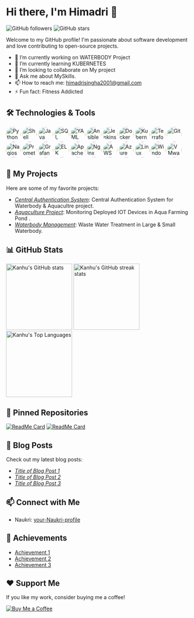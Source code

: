 # Hi there, I'm Himadri 👋

![GitHub followers](https://img.shields.io/github/followers/HimadriSingha?style=social)
![GitHub stars](https://img.shields.io/github/stars/HimadriSingha?style=social)

Welcome to my GitHub profile! I'm passionate about software development and love contributing to open-source projects.

- 🔭 I’m currently working on WATERBODY Project
- 🌱 I’m currently learning KUBERNETES
- 👯 I’m looking to collaborate on My project
- 💬 Ask me about MySkills.
- 📫 How to reach me: himadrisingha2001@gmail.com
- ⚡ Fun fact: Fitness Addicted

## 🛠️ Technologies & Tools

<p align="left">
  <img src="https://img.shields.io/badge/-Python-333?style=for-the-badge&logo=python&logoColor=3776AB&labelColor=000&color=000" alt="Python" style="border-radius: 50%;" height="40"/>
  <img src="https://img.shields.io/badge/-Shell_Scripting-333?style=for-the-badge&logo=gnu-bash&logoColor=4EAA25&labelColor=000&color=000" alt="Shell Scripting" style="border-radius: 50%;" height="40"/>
  <img src="https://img.shields.io/badge/-Java-333?style=for-the-badge&logo=java&logoColor=007396&labelColor=000&color=000" alt="Java" style="border-radius: 50%;" height="40"/>
  <img src="https://img.shields.io/badge/-SQL-333?style=for-the-badge&logo=postgresql&logoColor=4169E1&labelColor=000&color=000" alt="SQL" style="border-radius: 50%;" height="40"/>
  <img src="https://img.shields.io/badge/-YAML-333?style=for-the-badge&logo=yaml&logoColor=FFFF00&labelColor=000&color=000" alt="YAML" style="border-radius: 50%;" height="40"/>

  <img src="https://img.shields.io/badge/-Ansible-333?style=for-the-badge&logo=ansible&logoColor=EE0000&labelColor=000&color=000" alt="Ansible" style="border-radius: 50%;" height="40"/>
  <img src="https://img.shields.io/badge/-Jenkins-333?style=for-the-badge&logo=jenkins&logoColor=D24939&labelColor=000&color=000" alt="Jenkins" style="border-radius: 50%;" height="40"/>
  <img src="https://img.shields.io/badge/-Docker-333?style=for-the-badge&logo=docker&logoColor=2496ED&labelColor=000&color=000" alt="Docker" style="border-radius: 50%;" height="40"/>
  <img src="https://img.shields.io/badge/-Kubernetes-333?style=for-the-badge&logo=kubernetes&logoColor=326CE5&labelColor=000&color=000" alt="Kubernetes" style="border-radius: 50%;" height="40"/>
  <img src="https://img.shields.io/badge/-Terraform-333?style=for-the-badge&logo=terraform&logoColor=623CE4&labelColor=000&color=000" alt="Terraform" style="border-radius: 50%;" height="40"/>
  <img src="https://img.shields.io/badge/-Git-333?style=for-the-badge&logo=git&logoColor=F05032&labelColor=000&color=000" alt="Git" style="border-radius: 50%;" height="40"/>
  <img src="https://img.shields.io/badge/-Nagios-333?style=for-the-badge&logo=nagios&logoColor=00C957&labelColor=000&color=000" alt="Nagios" style="border-radius: 50%;" height="40"/>
  <img src="https://img.shields.io/badge/-Prometheus-333?style=for-the-badge&logo=prometheus&logoColor=E6522C&labelColor=000&color=000" alt="Prometheus" style="border-radius: 50%;" height="40"/>
  <img src="https://img.shields.io/badge/-Grafana-333?style=for-the-badge&logo=grafana&logoColor=F46800&labelColor=000&color=000" alt="Grafana" style="border-radius: 50%;" height="40"/>
  <img src="https://img.shields.io/badge/-ELK_Stack-333?style=for-the-badge&logo=elastic&logoColor=005571&labelColor=000&color=000" alt="ELK Stack" style="border-radius: 50%;" height="40"/>
  <img src="https://img.shields.io/badge/-Apache_HTTP_Server-333?style=for-the-badge&logo=apache&logoColor=D22128&labelColor=000&color=000" alt="Apache HTTP Server" style="border-radius: 50%;" height="40"/>
  <img src="https://img.shields.io/badge/-Nginx-333?style=for-the-badge&logo=nginx&logoColor=009639&labelColor=000&color=000" alt="Nginx" style="border-radius: 50%;" height="40"/>

  <img src="https://img.shields.io/badge/-AWS-333?style=for-the-badge&logo=amazon-aws&logoColor=FF9900&labelColor=000&color=000" alt="AWS" style="border-radius: 50%;" height="40"/>
  <img src="https://img.shields.io/badge/-Azure-333?style=for-the-badge&logo=microsoft-azure&logoColor=0078D4&labelColor=000&color=000" alt="Azure" style="border-radius: 50%;" height="40"/>
  <img src="https://img.shields.io/badge/-Linux-333?style=for-the-badge&logo=linux&logoColor=FCC624&labelColor=000&color=000" alt="Linux" style="border-radius: 50%;" height="40"/>
  <img src="https://img.shields.io/badge/-Windows_Server-333?style=for-the-badge&logo=windows&logoColor=0078D6&labelColor=000&color=000" alt="Windows Server" style="border-radius: 50%;" height="40"/>
  <img src="https://img.shields.io/badge/-VMware-333?style=for-the-badge&logo=vmware&logoColor=607078&labelColor=000&color=000" alt="VMware" style="border-radius: 50%;" height="40"/>
</p>

## 🚀 My Projects

Here are some of my favorite projects:

- [*Central Authentication System*](https://login.bc-pl.com): Central Authentication System for Waterbody & Aquacultre project.
- [*Aquaculture Project*](https://aqua.bc-pl.com): Monitoring Deployed IOT Devices in Aqua Farming Pond .
- [*Waterbody Management*](https://water.bc-pl.com): Waste Water Treatment in Large & Small Waterbody.

## 📊 GitHub Stats

<p align="left">
  <img src="https://github-readme-stats.vercel.app/api?username=7735Kanhu&show_icons=true&theme=radical" alt="Kanhu's GitHub stats" height="180em"/>
  <img src="https://github-readme-streak-stats.herokuapp.com/?user=7735Kanhu&theme=radical" alt="Kanhu's GitHub streak stats" height="180em"/>
  <img src="https://github-readme-stats.vercel.app/api/top-langs/?username=7735Kanhu&layout=compact&theme=radical" alt="Kanhu's Top Languages" height="180em"/>
</p>

## 🌟 Pinned Repositories

[![ReadMe Card](https://github-readme-stats.vercel.app/api/pin/?username=7735Kanhu&repo=project1&theme=radical)](https://github.com/7735Kanhu/project1)
[![ReadMe Card](https://github-readme-stats.vercel.app/api/pin/?username=7735Kanhu&repo=project2&theme=radical)](https://github.com/7735Kanhu/project2)

## 📝 Blog Posts

Check out my latest blog posts:

- [*Title of Blog Post 1*](https://link-to-blog1.com)
- [*Title of Blog Post 2*](https://link-to-blog2.com)
- [*Title of Blog Post 3*](https://link-to-blog3.com)

## 📫 Connect with Me

- Naukri: [your-Naukri-profile](https://www.naukri.com/mnjuser/profile?id=&altresid)

## 🏅 Achievements

- [Achievement 1](https://link-to-achievement)
- [Achievement 2](https://link-to-achievement)
- [Achievement 3](https://link-to-achievement)

## ❤️ Support Me

If you like my work, consider buying me a coffee!

[![Buy Me a Coffee](https://img.shields.io/badge/Buy%20Me%20a%20Coffee-donate-yellow?style=flat&logo=buy-me-a-coffee)](https://www.buymeacoffee.com/yourprofile)
